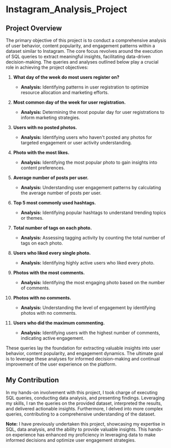 # Instagram_Analysis_Project

## Project Overview

The primary objective of this project is to conduct a comprehensive analysis of user behavior, content popularity, and engagement patterns within a dataset similar to Instagram. The core focus revolves around the execution of SQL queries to extract meaningful insights, facilitating data-driven decision-making. The queries and analyses outlined below play a crucial role in achieving the project objectives:

1. **What day of the week do most users register on?**
   - **Analysis:** Identifying patterns in user registration to optimize resource allocation and marketing efforts.

2. **Most common day of the week for user registration.**
   - **Analysis:** Determining the most popular day for user registrations to inform marketing strategies.

3. **Users with no posted photos.**
   - **Analysis:** Identifying users who haven't posted any photos for targeted engagement or user activity understanding.

4. **Photo with the most likes.**
   - **Analysis:** Identifying the most popular photo to gain insights into content preferences.

5. **Average number of posts per user.**
   - **Analysis:** Understanding user engagement patterns by calculating the average number of posts per user.

6. **Top 5 most commonly used hashtags.**
   - **Analysis:** Identifying popular hashtags to understand trending topics or themes.

7. **Total number of tags on each photo.**
   - **Analysis:** Assessing tagging activity by counting the total number of tags on each photo.

8. **Users who liked every single photo.**
   - **Analysis:** Identifying highly active users who liked every photo.

9. **Photos with the most comments.**
   - **Analysis:** Identifying the most engaging photo based on the number of comments.

10. **Photos with no comments.**
    - **Analysis:** Understanding the level of engagement by identifying photos with no comments.

11. **Users who did the maximum commenting.**
    - **Analysis:** Identifying users with the highest number of comments, indicating active engagement.

These queries lay the foundation for extracting valuable insights into user behavior, content popularity, and engagement dynamics. The ultimate goal is to leverage these analyses for informed decision-making and continual improvement of the user experience on the platform.

## My Contribution

In my hands-on involvement with this project, I took charge of executing SQL queries, conducting data analysis, and presenting findings. Leveraging my skills, I ran the queries on the provided dataset, interpreted the results, and delivered actionable insights. Furthermore, I delved into more complex queries, contributing to a comprehensive understanding of the dataset.

**Note:**
I have previously undertaken this project, showcasing my expertise in SQL, data analysis, and the ability to provide valuable insights. This hands-on experience has enhanced my proficiency in leveraging data to make informed decisions and optimize user engagement strategies.
